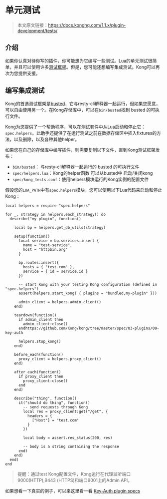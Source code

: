 # 单元测试

> 本文原文链接：https://docs.konghq.com/1.1.x/plugin-development/tests/

## 介绍
如果你认真对待你写的插件，你可能想为它编写一些测试。Lua的单元测试很简单，并且可以使用许多[测试框架](http://lua-users.org/wiki/UnitTesting)。但是，您可能还想编写集成测试。Kong可以再次为您提供支援。

## 编写集成测试	

Kong的首选测试框架是[busted](http://olivinelabs.com/busted/)，它与resty-cli解释器一起运行，但如果您愿意，可以自由使用另一个。在Kong存储库中，可以在`bin/busted`找到 busted 的可执行文件。

Kong为您提供了一个帮助程序，可以在测试套件中从Lua启动和停止它：`spec.helpers`。此助手还提供了在运行测试之前在数据存储区中插入fixtures的方法，以及删除，以及各种其他helper。

如果您在自己的存储库中编写插件，则需要复制以下文件，直到Kong测试框架发布：

- `bin/busted`： 与resty-cli解释器一起运行的 busted 的可执行文件
- `spec/helpers.lua`：Kong的helper函数 可以从busted中 启动/关闭kong
- `spec/kong_tests.conf`：使用helpers模块运行的Kong实例的配置文件

假设您的`LUA_PATH`中有`spec.helpers`模块，您可以使用以下Lua代码来启动和停止Kong：

```
local helpers = require "spec.helpers"

for _, strategy in helpers.each_strategy() do
  describe("my plugin", function()

    local bp = helpers.get_db_utils(strategy)

    setup(function()
      local service = bp.services:insert {
        name = "test-service",
        host = "httpbin.org"
      }

      bp.routes:insert({
        hosts = { "test.com" },
        service = { id = service.id }
      })

      -- start Kong with your testing Kong configuration (defined in "spec.helpers")
      assert(helpers.start_kong( { plugins = "bundled,my-plugin" }))

      admin_client = helpers.admin_client()
    end)

    teardown(function()
      if admin_client then
        admin_client:close()
      endhttps://github.com/Kong/kong/tree/master/spec/03-plugins/09-key-auth

      helpers.stop_kong()
    end)

    before_each(function()
      proxy_client = helpers.proxy_client()
    end)

    after_each(function()
      if proxy_client then
        proxy_client:close()
      end
    end)

    describe("thing", function()
      it("should do thing", function()
        -- send requests through Kong
        local res = proxy_client:get("/get", {
          headers = {
            ["Host"] = "test.com"
          }
        })

        local body = assert.res_status(200, res)

        -- body is a string containing the response
      end)
    end)
  end)
end
```

> 提醒：通过test Kong配置文件，Kong运行在代理监听端口9000(HTTP),9443 (HTTPS)和端口9001上的Admin API。

如果想看一下真实的例子，可以来这里看一看  [Key-Auth plugin specs](https://github.com/Kong/kong/tree/master/spec/03-plugins/09-key-auth)
